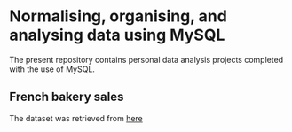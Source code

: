 # Normalising, organising, and analysing data using MySQL 
The present repository contains personal data analysis projects completed with the use of MySQL.

## French bakery sales
The dataset was retrieved from [here](https://www.kaggle.com/datasets/matthieugimbert/french-bakery-daily-sales) 
